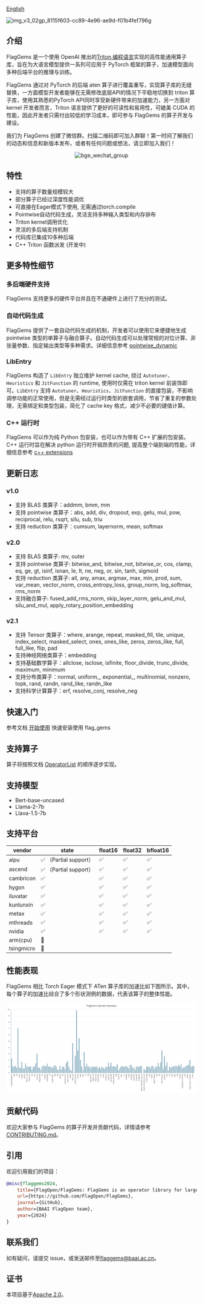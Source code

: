 [English](./README.md)

![img_v3_02gp_8115f603-cc89-4e96-ae9d-f01b4fef796g](https://github.com/user-attachments/assets/97950fc6-62bb-4b6a-b8d5-5751c14492fa)

## 介绍

FlagGems 是一个使用 OpenAI 推出的[Triton 编程语言](https://github.com/openai/triton)实现的高性能通用算子库，旨在为大语言模型提供一系列可应用于 PyTorch 框架的算子，加速模型面向多种后端平台的推理与训练。

FlagGems 通过对 PyTorch 的后端 aten 算子进行覆盖重写，实现算子库的无缝替换，一方面模型开发者能够在无需修改底层API的情况下平稳地切换到 triton 算子库，使用其熟悉的PyTorch API同时享受新硬件带来的加速能力，另一方面对 kernel 开发者而言，Triton 语言提供了更好的可读性和易用性，可媲美 CUDA 的性能，因此开发者只需付出较低的学习成本，即可参与 FlagGems 的算子开发与建设。

我们为 FlagGems 创建了微信群。扫描二维码即可加入群聊！第一时间了解我们的动态和信息和新版本发布，或者有任何问题或想法，请立即加入我们！

<p align="center">
 <img src="https://github.com/user-attachments/assets/69019a23-0550-44b1-ac42-e73f06cb55d6" alt="bge_wechat_group" class="center" width="200">
</p>

## 特性

- 支持的算子数量规模较大
- 部分算子已经过深度性能调优
- 可直接在Eager模式下使用, 无需通过torch.compile
- Pointwise自动代码生成，灵活支持多种输入类型和内存排布
- Triton kernel调用优化
- 灵活的多后端支持机制
- 代码库已集成10多种后端
- C++ Triton 函数派发 (开发中)

## 更多特性细节

### 多后端硬件支持

FlagGems 支持更多的硬件平台并且在不通硬件上进行了充分的测试。

### 自动代码生成

FlagGems 提供了一套自动代码生成的机制，开发者可以使用它来便捷地生成 pointwise 类型的单算子与融合算子。自动代码生成可以处理常规的对位计算、非张量参数、指定输出类型等多种需求。详细信息参考 [pointwise_dynamic](docs/dev-docs/pointwise_dynamic.md)

### LibEntry

FlagGems 构造了 `LibEntry` 独立维护 kernel cache, 绕过 `Autotuner`、`Heuristics` 和 `JitFunction` 的 runtime, 使用时仅需在 triton kernel 前装饰即可。`LibEntry` 支持 `Autotuner`、`Heuristics`、`JitFunction` 的直接包装，不影响调参功能的正常使用，但是无需经过运行时类型的嵌套调用，节省了重复的参数处理，无需绑定和类型包装，简化了 cache key 格式，减少不必要的键值计算。

### C++ 运行时

FlagGems 可以作为纯 Python 包安装，也可以作为带有 C++ 扩展的包安装。C++ 运行时旨在解决 python 运行时开销昂贵的问题, 提高整个端到端的性能，详细信息参考 [c++ extensions](docs/usr-docs/build_flaggems_with_c_extensions.md)

## 更新日志

### v1.0

- 支持 BLAS 类算子：addmm, bmm, mm
- 支持 pointwise 类算子：abs, add, div, dropout, exp, gelu, mul, pow, reciprocal, relu, rsqrt, silu, sub, triu
- 支持 reduction 类算子：cumsum, layernorm, mean, softmax

### v2.0

- 支持 BLAS 类算子: mv, outer
- 支持 pointwise 类算子: bitwise_and, bitwise_not, bitwise_or, cos, clamp, eq, ge, gt, isinf, isnan, le, lt, ne, neg, or, sin, tanh, sigmoid
- 支持 reduction 类算子: all, any, amax, argmax, max, min, prod, sum, var_mean, vector_norm, cross_entropy_loss, group_norm, log_softmax, rms_norm
- 支持融合算子: fused_add_rms_norm, skip_layer_norm, gelu_and_mul, silu_and_mul, apply_rotary_position_embedding

### v2.1

- 支持 Tensor 类算子：where, arange, repeat, masked_fill, tile, unique, index_select, masked_select, ones, ones_like, zeros, zeros_like, full, full_like, flip, pad
- 支持神经网络类算子：embedding
- 支持基础数学算子：allclose, isclose, isfinite, floor_divide, trunc_divide, maximum, minimum
- 支持分布类算子：normal, uniform\_, exponential\_, multinomial, nonzero, topk, rand, randn, rand_like, randn_like
- 支持科学计算算子：erf, resolve_conj, resolve_neg

## 快速入门

参考文档 [开始使用](docs/usr-docs/get_start_with_flaggems.md) 快速安装使用 flag_gems

## 支持算子

算子将按照文档 [OperatorList](docs/dev-docs/operator_list.md) 的顺序逐步实现。

## 支持模型

- Bert-base-uncased
- Llama-2-7b
- Llava-1.5-7b

## 支持平台

| vendor      | state | float16 | float32 | bfloat16 |
| ----------- | ----------- |-----------|-----------|-----------|
| aipu        | ✅  （Partial support）     |✅       |✅       |✅       |
| ascend      | ✅    （Partial support）    |✅       |✅       |✅       |
| cambricon   | ✅        |✅       |✅       |✅       |
| hygon   | ✅        |✅       |✅       |✅       |
| iluvatar   | ✅        |✅       |✅       |✅       |
| kunlunxin   | ✅        |✅       |✅       |✅       |
| metax   | ✅        |✅       |✅       |✅       |
| mthreads   | ✅       |✅       |✅       |✅       |
| nvidia   | ✅        |✅       |✅       |✅       |
| arm(cpu)   | 🚧      |       |      |      |
| tsingmicro   | 🚧        |       |      |     |

## 性能表现

FlagGems 相比 Torch Eager 模式下 ATen 算子库的加速比如下图所示。其中，每个算子的加速比综合了多个形状测例的数据，代表该算子的整体性能。

![算子加速比](./docs/assets/speedup-20250423.png)

## 贡献代码

欢迎大家参与 FlagGems 的算子开发并贡献代码，详情请参考[CONTRIBUTING.md](./CONTRIBUTING_cn.md)。

## 引用

欢迎引用我们的项目：

```bibtex
@misc{flaggems2024,
    title={FlagOpen/FlagGems: FlagGems is an operator library for large language models implemented in the Triton language.},
    url={https://github.com/FlagOpen/FlagGems},
    journal={GitHub},
    author={BAAI FlagOpen team},
    year={2024}
}
```

## 联系我们

如有疑问，请提交 issue，或发送邮件至<a href="mailto:flaggems@baai.ac.cn">flaggems@baai.ac.cn</a>。

## 证书

本项目基于[Apache 2.0](./LICENSE)。

